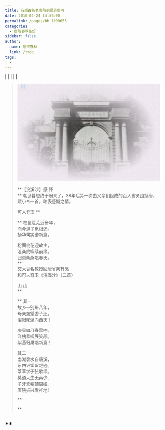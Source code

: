 ```yaml
---
title: 有感百名老唐院前辈访唐吟
date: 2010-04-24 14:56:00
permalink: /pages/bb_1000653
categories: 
  - 唐院春秋备份
sidebar: false
author: 
  name: 唐院春秋
  link: /tycq
tags: 
  - 
---
```


|  |  |  |  |

> [
> ![](/pic/img.bimg.126.net_photo_OFVkJHVHk9RimSrXvo_Q8g==_916201049194742732.jpg)](pic/img.bimg.126.net_photo_OFVkJHVHk9RimSrXvo_Q8g==_916201049194742732.jpg)  
>  
>  **【浣溪沙】感 怀  
> ** 朝思暮想终于盼来了，38年后第一次由父辈们组成的百人省亲团抵唐，赋小令一首。略表感慨之情。  
>  
>  可人奇玉 **
>
> ** 校舍荒芜近卌年，  
> 而今游子觅根还。  
> 扬华竢实谱新篇。  
>  
> 粉面桃花迎故主，  
> 沧桑院柳续前缘。  
> 归巢紫燕唱春天。  
>  **  
> 交大百名教授回唐省亲有感  
>  和可人奇玉《浣溪沙》（二首）  
>  
> 山 山  
> **
>
> ** 其一  
> 故乡一别卅八年，  
> 母亲翘望游子还。  
> 泪眼眯漓向西天！  
>  
> 庚寅四月春雷响，  
> 洋槐垂柳展笑颜。  
> 紫燕归巢唱新篇！  
>  
> 其二  
> 南湖碧水自唐溪，  
> 东西讲堂留足迹。  
> 莘莘学子弦歌续。  
> 莫道人生无再少,  
> 子牙耄耋辅周姬.  
> 唐院振兴发祥地!  
>  
>  
> **
>
>  
>
>
> **

**  
---